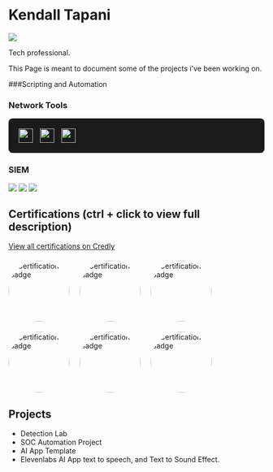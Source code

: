 # Kendall Tapani
<a href="https://www.linkedin.com/in/kendalltapani/"><img src="https://img.shields.io/badge/-LinkedIn-0072b1?&style=for-the-badge&logo=linkedin&logoColor=white" /></a>

Tech professional.


This Page is meant to document some of the projects i've been working on.

###Scripting and Automation




### Network Tools
<div style="background-color: #1B1B1B; padding: 20px; border-radius: 8px;">
    <a href="https://www.wireshark.org/" style="text-decoration: none; margin-right: 10px;">
        <img src="https://img.shields.io/badge/-Wireshark-1679A7?&style=for-the-badge&logo=Wireshark&logoColor=white" 
             style="height: 28px; vertical-align: middle;" />
    </a>
    <a href="https://suricata.io/" style="text-decoration: none; margin-right: 10px;">
        <img src="https://img.shields.io/badge/-Suricata-EF3B2D?&style=for-the-badge&logo=Suricata&logoColor=white" 
             style="height: 28px; vertical-align: middle;" />
    </a>
    <a href="https://www.solarwinds.com/" style="text-decoration: none;">
        <img src="https://github.com/user-attachments/assets/b5a6e732-6051-4be4-bd2f-17a7fa02c0dc" 
             style="height: 28px; vertical-align: middle;" />
    </a>
</div>

### SIEM
<div>
    <img src="https://img.shields.io/badge/-Microsoft_Sentinel-0078D4?&style=for-the-badge&logo=Microsoft&logoColor=white" />
    <img src="https://img.shields.io/badge/-Splunk-000000?&style=for-the-badge&logo=Splunk&logoColor=white" />
    <img src="https://img.shields.io/badge/-Elastic-005571?&style=for-the-badge&logo=Elastic&logoColor=white" />
</div>

## Certifications (ctrl + click to view full description)
[View all certifications on Credly](https://www.credly.com/users/kendall-tapani)

<div style="display: flex; flex-wrap: wrap; gap: 20px; margin: 20px 0;">
    <a href="https://www.credly.com/badges/65bef3cc-f0a6-432d-ab68-b553cc151eee" style="text-decoration: none;">
        <img src="https://github.com/user-attachments/assets/a1a4113d-3c39-4eac-9efe-2c32410a5fe4" 
             style="height: 120px; width: 120px; border-radius: 50%;" alt="Certification Badge" />
    </a>
    <a href="https://www.credly.com/badges/9fb3d768-c658-48c2-93b2-33105b02036c" style="text-decoration: none;">
        <img src="https://github.com/user-attachments/assets/d04244c5-21e7-4bb4-91a3-3923868d8e5a" 
             style="height: 120px; width: 120px; border-radius: 50%;" alt="Certification Badge" />
    </a>
    <a href="https://www.credly.com/badges/7999db2a-e361-42cd-b4a5-866c6e659a88" style="text-decoration: none;">
        <img src="https://github.com/user-attachments/assets/1793ed3f-3743-4ed6-b795-bddb831feea2" 
             style="height: 120px; width: 120px; border-radius: 50%;" alt="Certification Badge" />
    </a>
    <a href="https://www.credly.com/badges/20e58b5b-e424-49eb-8d18-e0e8f9a607b5" style="text-decoration: none;">
        <img src="https://github.com/user-attachments/assets/83845f96-8cbe-4749-871b-631cf5ce29bc" 
             style="height: 120px; width: 120px; border-radius: 50%;" alt="Certification Badge" />
    </a>
    <a href="https://www.credly.com/badges/0e3d4fd3-0c76-485b-9077-4152c0cbba2a" style="text-decoration: none;">
        <img src="https://github.com/user-attachments/assets/d1967870-9749-4033-b160-7c295d85fa8a" 
             style="height: 120px; width: 120px; border-radius: 50%;" alt="Certification Badge" />
    </a>
    <a href="https://www.credly.com/badges/ca6feed5-c7aa-4f64-9385-6fedde615595" style="text-decoration: none;">
        <img src="https://github.com/user-attachments/assets/86fbfaeb-864b-4ea4-9f92-d975ff124806" 
             style="height: 120px; width: 120px; border-radius: 50%;" alt="Certification Badge" />
    </a>
</div>

## Projects
- Detection Lab
- SOC Automation Project
- AI App Template
- Elevenlabs AI App text to speech, and Text to Sound Effect.
